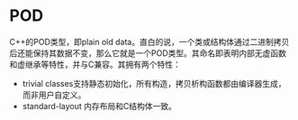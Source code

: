 # POD


C++的POD类型，即plain old data。直白的说，一个类或结构体通过二进制拷贝后还能保持其数据不变，那么它就是一个POD类型。其命名即表明内部无虚函数和虚继承等特性，并与C兼容。其拥有两个特性：

- trivial classes​ 支持静态初始化，所有构造，拷贝析构函数都由编译器生成，而非用户自定义。
- standard-layout​ 内存布局和C结构体一致。